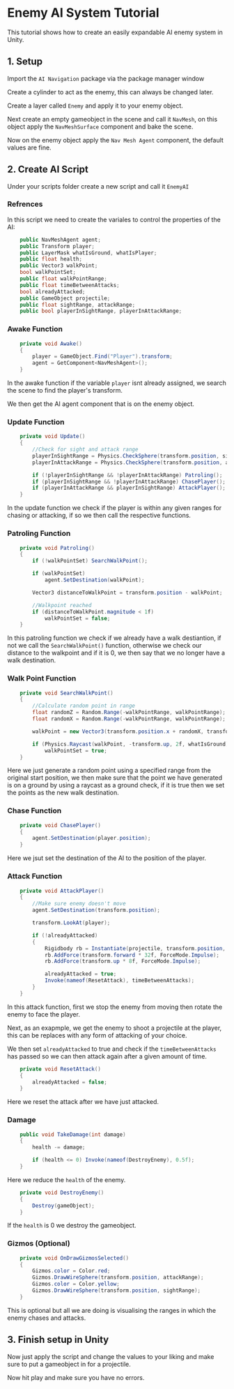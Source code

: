 # Enemy AI System Tutorial

This tutorial shows how to create an easily expandable AI enemy system in Unity.

## 1. Setup

Import the `AI Navigation` package via the package manager window

Create a cylinder to act as the enemy, this can always be changed later.

Create a layer called `Enemy` and apply it to your enemy object.

Next create an empty gameobject in the scene and call it `NavMesh`, on this object apply the `NavMeshSurface` component and bake the scene.

Now on the enemy object apply the `Nav Mesh Agent` component, the default values are fine.

## 2. Create AI Script

Under your scripts folder create a new script and call it `EnemyAI`

### Refrences

In this script we need to create the variales to control the properties of the AI:

```.cs
    public NavMeshAgent agent;
    public Transform player;
    public LayerMask whatIsGround, whatIsPlayer;
    public float health;
    public Vector3 walkPoint;
    bool walkPointSet;
    public float walkPointRange;
    public float timeBetweenAttacks;
    bool alreadyAttacked;
    public GameObject projectile;
    public float sightRange, attackRange;
    public bool playerInSightRange, playerInAttackRange;
```

### Awake Function

```.cs
    private void Awake()
    {
        player = GameObject.Find("Player").transform;
        agent = GetComponent<NavMeshAgent>();
    }
```

In the awake function if the variable `player` isnt already assigned, we search the scene to find the player's transform.

We then get the AI agent component that is on the enemy object.

### Update Function

```.cs
    private void Update()
    {
        //Check for sight and attack range
        playerInSightRange = Physics.CheckSphere(transform.position, sightRange, whatIsPlayer);
        playerInAttackRange = Physics.CheckSphere(transform.position, attackRange, whatIsPlayer);

        if (!playerInSightRange && !playerInAttackRange) Patroling();
        if (playerInSightRange && !playerInAttackRange) ChasePlayer();
        if (playerInAttackRange && playerInSightRange) AttackPlayer();
    }
```

In the update function we check if the player is within any given ranges for chasing or attacking, if so we then call the respective functions.

### Patroling Function

```.cs
    private void Patroling()
    {
        if (!walkPointSet) SearchWalkPoint();

        if (walkPointSet)
            agent.SetDestination(walkPoint);

        Vector3 distanceToWalkPoint = transform.position - walkPoint;

        //Walkpoint reached
        if (distanceToWalkPoint.magnitude < 1f)
            walkPointSet = false;
    }
```

In this patroling function we check if we already have a walk destiantion, if not we call the `SearchWalkPoint()` function, otherwise we check our distance to the walkpoint and if it is 0, we then say that we no longer have a walk destination.

### Walk Point Function

```.cs
    private void SearchWalkPoint()
    {
        //Calculate random point in range
        float randomZ = Random.Range(-walkPointRange, walkPointRange);
        float randomX = Random.Range(-walkPointRange, walkPointRange);

        walkPoint = new Vector3(transform.position.x + randomX, transform.position.y, transform.position.z + randomZ);

        if (Physics.Raycast(walkPoint, -transform.up, 2f, whatIsGround))
            walkPointSet = true;
    }
```

Here we just generate a random point using a specified range from the original start position, we then make sure that the point we have generated is on a ground by using a raycast as a ground check, if it is true then we set the points as the new walk destination.

### Chase Function

```.cs
    private void ChasePlayer()
    {
        agent.SetDestination(player.position);
    }
```

Here we jsut set the destination of the AI to the position of the player.

### Attack Function

```.cs
    private void AttackPlayer()
    {
        //Make sure enemy doesn't move
        agent.SetDestination(transform.position);

        transform.LookAt(player);

        if (!alreadyAttacked)
        {
            Rigidbody rb = Instantiate(projectile, transform.position, Quaternion.identity).GetComponent<Rigidbody>();
            rb.AddForce(transform.forward * 32f, ForceMode.Impulse);
            rb.AddForce(transform.up * 8f, ForceMode.Impulse);

            alreadyAttacked = true;
            Invoke(nameof(ResetAttack), timeBetweenAttacks);
        }
    }
```

In this attack function, first we stop the enemy from moving then rotate the enemy to face the player.

Next, as an exapmple, we get the enemy to shoot a projectile at the player, this can be replaces with any form of attacking of your choice.

We then set `alreadyAttacked` to true and check if the `timeBetweenAttacks` has passed so we can then attack again after a given amount of time.

```.cs
    private void ResetAttack()
    {
        alreadyAttacked = false;
    }
```

Here we reset the attack after we have just attacked.

### Damage

```.cs
    public void TakeDamage(int damage)
    {
        health -= damage;

        if (health <= 0) Invoke(nameof(DestroyEnemy), 0.5f);
    }
```

Here we reduce the `health` of the enemy.

```.cs
    private void DestroyEnemy()
    {
        Destroy(gameObject);
    }
```

If the `health` is 0 we destroy the gameobject.

### Gizmos (Optional)

```.cs
    private void OnDrawGizmosSelected()
    {
        Gizmos.color = Color.red;
        Gizmos.DrawWireSphere(transform.position, attackRange);
        Gizmos.color = Color.yellow;
        Gizmos.DrawWireSphere(transform.position, sightRange);
    }
```

This is optional but all we are doing is visualising the ranges in which the enemy chases and attacks.

## 3. Finish setup in Unity

Now just apply the script and change the values to your liking and make sure to put a gameobject in for a projectile.

Now hit play and make sure you have no errors.